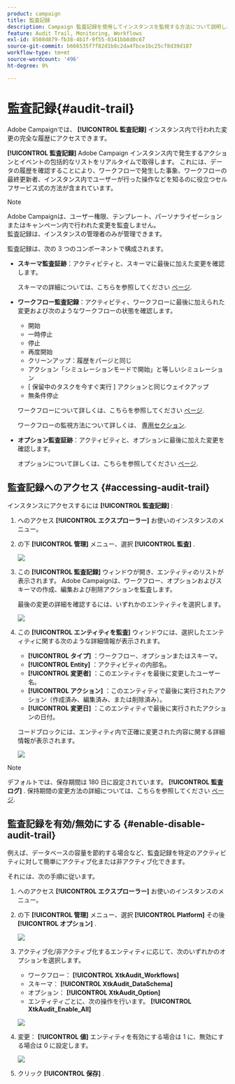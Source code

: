 ```yaml
---
product: campaign
title: 監査記録
description: Campaign 監査記録を使用してインスタンスを監視する方法について説明します
feature: Audit Trail, Monitoring, Workflows
exl-id: 8508d879-fb38-4b1f-9f55-0341bb8d0c67
source-git-commit: b666535f7f82d1b8c2da4fbce1bc25cf8d39d187
workflow-type: tm+mt
source-wordcount: '496'
ht-degree: 9%

---
```


# 監査記録{#audit-trail}



Adobe Campaignでは、 **[!UICONTROL 監査記録]** インスタンス内で行われた変更の完全な履歴にアクセスできます。

**[!UICONTROL 監査記録]** Adobe Campaign インスタンス内で発生するアクションとイベントの包括的なリストをリアルタイムで取得します。 これには、データの履歴を確認することにより、ワークフローで発生した事象、ワークフローの最終更新者、インスタンス内でユーザーが行った操作などを知るのに役立つセルフサービス式の方法が含まれています。

>[!NOTE]
>
>Adobe Campaignは、ユーザー権限、テンプレート、パーソナライゼーションまたはキャンペーン内で行われた変更を監査しません。\
>監査記録は、インスタンスの管理者のみが管理できます。

監査記録は、次の 3 つのコンポーネントで構成されます。

* **スキーマ監査証跡**：アクティビティと、スキーマに最後に加えた変更を確認します。

  スキーマの詳細については、こちらを参照してください [ページ](../../configuration/using/data-schemas.md).

* **ワークフロー監査記録**：アクティビティ、ワークフローに最後に加えられた変更および次のようなワークフローの状態を確認します。

   * 開始
   * 一時停止
   * 停止
   * 再度開始
   * クリーンアップ：履歴をパージと同じ
   * アクション「シミュレーションモードで開始」と等しいシミュレーション
   * [ 保留中のタスクを今すぐ実行 ] アクションと同じウェイクアップ
   * 無条件停止

  ワークフローについて詳しくは、こちらを参照してください [ページ](../../workflow/using/about-workflows.md).

  ワークフローの監視方法について詳しくは、 [専用セクション](../../workflow/using/monitoring-workflow-execution.md).

* **オプション監査証跡**：アクティビティと、オプションに最後に加えた変更を確認します。

  オプションについて詳しくは、こちらを参照してください [ページ](../../installation/using/configuring-campaign-options.md).

## 監査記録へのアクセス {#accessing-audit-trail}

インスタンスにアクセスするには **[!UICONTROL 監査記録]** :

1. へのアクセス **[!UICONTROL エクスプローラー]** お使いのインスタンスのメニュー。
1. の下 **[!UICONTROL 管理]** メニュー、選択 **[!UICONTROL 監査]** .

   ![](assets/audit_trail_1.png)

1. この **[!UICONTROL 監査記録]** ウィンドウが開き、エンティティのリストが表示されます。 Adobe Campaignは、ワークフロー、オプションおよびスキーマの作成、編集および削除アクションを監査します。

   最後の変更の詳細を確認するには、いずれかのエンティティを選択します。

   ![](assets/audit_trail_2.png)

1. この **[!UICONTROL エンティティを監査]** ウィンドウには、選択したエンティティに関する次のような詳細情報が表示されます。

   * **[!UICONTROL タイプ]** ：ワークフロー、オプションまたはスキーマ。
   * **[!UICONTROL Entity]** ：アクティビティの内部名。
   * **[!UICONTROL 変更者]** ：このエンティティを最後に変更したユーザー名。
   * **[!UICONTROL アクション]** ：このエンティティで最後に実行されたアクション（作成済み、編集済み、または削除済み）。
   * **[!UICONTROL 変更日]** ：このエンティティで最後に実行されたアクションの日付。

   コードブロックには、エンティティ内で正確に変更された内容に関する詳細情報が表示されます。

   ![](assets/audit_trail_3.png)

>[!NOTE]
>
>デフォルトでは、保存期間は 180 日に設定されています。 **[!UICONTROL 監査ログ]** . 保持期間の変更方法の詳細については、こちらを参照してください [ページ](../../production/using/database-cleanup-workflow.md#deployment-wizard).

## 監査記録を有効/無効にする {#enable-disable-audit-trail}

例えば、データベースの容量を節約する場合など、監査記録を特定のアクティビティに対して簡単にアクティブ化または非アクティブ化できます。

それには、次の手順に従います。

1. へのアクセス **[!UICONTROL エクスプローラー]** お使いのインスタンスのメニュー。
1. の下 **[!UICONTROL 管理]** メニュー、選択 **[!UICONTROL Platform]** その後 **[!UICONTROL オプション]** .

   ![](assets/audit_trail_4.png)

1. アクティブ化/非アクティブ化するエンティティに応じて、次のいずれかのオプションを選択します。

   * ワークフロー： **[!UICONTROL XtkAudit_Workflows]**
   * スキーマ： **[!UICONTROL XtkAudit_DataSchema]**
   * オプション： **[!UICONTROL XtkAudit_Option]**
   * エンティティごとに、次の操作を行います。 **[!UICONTROL XtkAudit_Enable_All]**

   ![](assets/audit_trail_5.png)

1. 変更： **[!UICONTROL 値]** エンティティを有効にする場合は 1 に、無効にする場合は 0 に設定します。

   ![](assets/audit_trail_6.png)

1. クリック **[!UICONTROL 保存]** .
